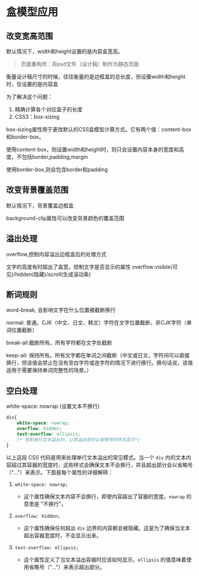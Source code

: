 # 盒模型应用

## 改变宽高范围

默认情况下，width和height设置的是内容盒宽高。

> 页面重构师：将psd文件（设计稿）制作为静态页面

衡量设计稿尺寸的时候，往往衡量的是边框盒的总长度，但设置width和height时，仅设置的是内容盒

为了解决这个问题：
1. 精确计算各个对应盒子的长度
2. CSS3：box-sizing

box-sizing属性用于更改默认的CSS盒模型计算方式。它有两个值：content-box和border-box。

使用content-box，则设置width和height时，则只会设置内容本身的宽度和高度，不包括border,padding,margin

使用border-box,则会包含border和padding


## 改变背景覆盖范围

默认情况下，背景覆盖边框盒
  

background-clip属性可以改变背景颜色的覆盖范围

## 溢出处理

overflow,控制内容溢出边框盒后的处理方式

文字的高度有时超出了盒宽，控制文字是否显示的属性
overflow:visible(可见)/hidden(隐藏)/scroll(生成滚动条)



## 断词规则


word-break, 会影响文字在什么位置被截断换行

normal: 普通。CJK（中文、日文、韩文）字符在文字位置截断，非CJK字符（单词位置截断）

break-all:截断所有。所有字符都在文字处截断

keep-all: 保持所有。所有文字都在单词之间截断（中文或日文，字符间可以直接换行，但该值会禁止在没有空白字符或连字符的情况下进行换行。换句话说，该值适用于需要保持单词完整性的场景。）


## 空白处理

white-space: nowrap (设置文本不换行)

```css
div{
    white-space: nowrap;
    overflow: hidden;
    text-overflow: ellipsis;
    /* 控制单行文本溢出时，让其溢出部分以省略号的样式显示*/
}
```

以上这段 CSS 代码是用来处理单行文本溢出的常见模式。当一个 `div` 内的文本内容超过其容器的宽度时，这些样式会确保文本不会换行，并且超出部分会以省略号（"..."）来表示。下面是每个属性的详细解释：

1. `white-space: nowrap;`
    - 这个属性确保文本内容不会换行，即使内容超出了容器的宽度。`nowrap` 的意思是 "不换行"。

2. `overflow: hidden;`
    - 这个属性确保任何超出 `div` 边界的内容都会被隐藏。这是为了确保当文本超出容器宽度时，不会显示出来。

3. `text-overflow: ellipsis;`
    - 这个属性定义了当文本溢出容器时应该如何显示。`ellipsis` 的值意味着使用省略号（"..."）来表示超出部分。

